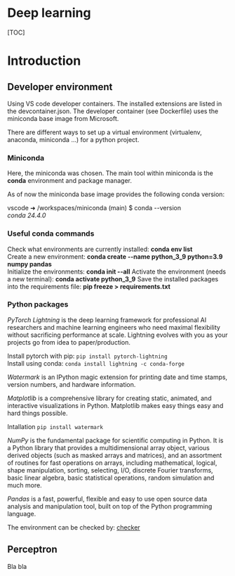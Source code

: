 # Deep learning

[TOC]

# Introduction

## Developer environment
Using VS code developer containers. The installed extensions are listed in the devcontainer.json. The developer container (see Dockerfile) uses the miniconda base image from Microsoft. 

There are different ways to set up a virtual environment (virtualenv, anaconda, miniconda ...) for a python project. 

### Miniconda

Here, the miniconda was chosen. The main tool within miniconda is the **conda** environment and package manager.

As of now the miniconda base image provides the following conda version:

vscode ➜ /workspaces/miniconda (main) $ conda --version\
*conda 24.4.0*

### Useful conda commands

Check what environments are currently installed: **conda env list**\
Create a new environment: **conda create --name python_3_9  python=3.9 numpy pandas**\
Initialize the environments: **conda init --all**
Activate the environment (needs a new terminal): **conda activate python_3_9**
Save the installed packages into the requirements file: **pip freeze > requirements.txt**

### Python packages

*PyTorch Lightning* is the deep learning framework for professional AI researchers and machine learning engineers who need maximal flexibility without sacrificing performance at scale. Lightning evolves with you as your projects go from idea to paper/production.

Install pytorch with pip: ``pip install pytorch-lightning``\
Install using conda: ``conda install lightning -c conda-forge``

*Watermark* is an IPython magic extension for printing date and time stamps, version numbers, and hardware information.

*Matplotlib* is a comprehensive library for creating static, animated, and interactive visualizations in Python. Matplotlib makes easy things easy and hard things possible.

Intallation ``pip install watermark``

*NumPy* is the fundamental package for scientific computing in Python. It is a Python library that provides a multidimensional array object, various derived objects (such as masked arrays and matrices), and an assortment of routines for fast operations on arrays, including mathematical, logical, shape manipulation, sorting, selecting, I/O, discrete Fourier transforms, basic linear algebra, basic statistical operations, random simulation and much more.

*Pandas* is a fast, powerful, flexible and easy to use open source data analysis and manipulation tool, built on top of the Python programming language.



The environment can be checked by: [checker](jupyter_check_environment.ipynb)

## Perceptron

Bla bla
